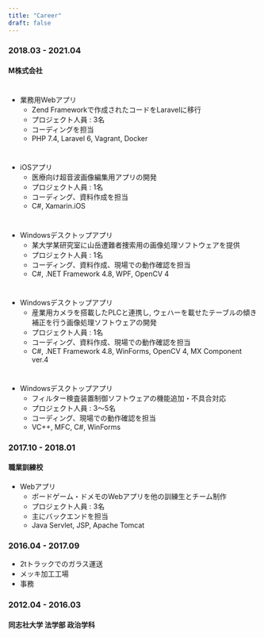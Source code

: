 ```yaml
---
title: "Career"
draft: false
---
```


### 2018.03 - 2021.04

#### M株式会社 

#
- 業務用Webアプリ
    - Zend Frameworkで作成されたコードをLaravelに移行
    - プロジェクト人員 : 3名
    - コーディングを担当
    - PHP 7.4, Laravel 6, Vagrant, Docker

#
- iOSアプリ
    - 医療向け超音波画像編集用アプリの開発
    - プロジェクト人員 : 1名
    - コーディング、資料作成を担当
    - C#, Xamarin.iOS

#
- Windowsデスクトップアプリ
    - 某大学某研究室に山岳遭難者捜索用の画像処理ソフトウェアを提供
    - プロジェクト人員 : 1名
    - コーディング、資料作成、現場での動作確認を担当
    - C#, .NET Framework 4.8, WPF, OpenCV 4

#
- Windowsデスクトップアプリ
    - 産業用カメラを搭載したPLCと連携し, ウェハーを載せたテーブルの傾き補正を行う画像処理ソフトウェアの開発
    - プロジェクト人員 : 1名
    - コーディング、資料作成、現場での動作確認を担当
    - C#, .NET Framework 4.8, WinForms, OpenCV 4, MX Component ver.4

#
- Windowsデスクトップアプリ
    - フィルター検査装置制御ソフトウェアの機能追加・不具合対応
    - プロジェクト人員 : 3～5名
    - コーディング、現場での動作確認を担当
    - VC++, MFC, C#, WinForms

### 2017.10 - 2018.01

#### 職業訓練校

- Webアプリ
    - ボードゲーム・ドメモのWebアプリを他の訓練生とチーム制作
    - プロジェクト人員 : 3名
    - 主にバックエンドを担当
    - Java Servlet, JSP, Apache Tomcat

### 2016.04 - 2017.09

- 2tトラックでのガラス運送
- メッキ加工工場
- 事務

### 2012.04 - 2016.03

#### 同志社大学 法学部 政治学科
